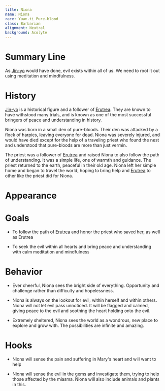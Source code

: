 ```yaml
---
title: Niona
name: Niona
race: Yuan-ti Pure-blood
class: Barbarian
alignment: Neutral
background: Acolyte
---
```



# Summary Line

As [Jin-yo](../setting-world/historic-figures.md) would have done, evil exists within all of us. We need to root it out using meditation and mindfulness. 

# History

[Jin-yo](../setting-world/historic-figures.md) is a historical figure and a follower of [Erutrea](../setting-world/celestials.md). They are known to have withstood many trials, and is known as one of the most successful bringers of peace and understanding in history.

Niona was born in a small den of pure-bloods. Their den was attacked by a flock of harpies, leaving everyone for dead. Niona was severely injured, and would have died except for the help of a traveling priest who found the nest and understood that pure-bloods are more than just vermin.

The priest was a follower of [Erutrea](../setting-world/celestials.md) and raised Niona to also follow the path of understanding. It was a simple life, one of warmth and guidance. The priest returned to the earth, peaceful in their old age. Niona left her simple home and began to travel the world, hoping to bring help and [Erutrea](../setting-world/celestials.md) to other like the priest did for Niona.

# Appearance

# Goals

- To follow the path of [Erutrea](../setting-world/celestials.md) and honor the priest who saved her, as well as Erutrea

- To seek the evil within all hearts and bring peace and understanding with calm meditation and mindfulness


# Behavior

- Ever cheerful, Niona sees the bright side of everything. Opportunity and challenge rather than difficulty and hopelessness.

- Niona is always on the lookout for evil, within herself and within others. Niona will not let evil pass unnoticed. It will be flagged and calmed, giving peace to the evil and soothing the heart holding onto the evil.

- Extremely sheltered, Niona sees the world as a wondrous, new place to explore and grow with. The possibilities are infinite and amazing.

# Hooks

- Niona will sense the pain and suffering in Mary's heart and will want to help

- Niona will sense the evil in the gems and investigate them, trying to help those affected by the miasma. Niona will also include animals and plants in this.

<!--  LocalWords:  Niona Erutrea Jin
 -->
